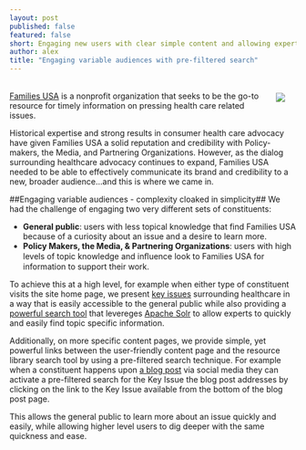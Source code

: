 ```yaml
---
layout: post
published: false
featured: false
short: Engaging new users with clear simple content and allowing expert users to quickly and easily find more specific information.
author: alex
title: "Engaging variable audiences with pre-filtered search"
---
```


<img href="http://www.familiesusa.org" src="http://familiesusa.org/sites/default/files/hero_images/FamiliesUSA-share-icon.png"  style="float: right; margin: 20px" /><br>
[Families USA](http://www.familiesusa.org) is a nonprofit organization that seeks to be the go-to resource for timely information on pressing health care related issues.

Historical expertise and strong results in consumer health care advocacy have given Families USA a solid reputation and credibility with Policy-makers, the Media, and Partnering Organizations. However, as the dialog surrounding healthcare advocacy continues to expand, Families USA needed to be able to effectively communicate its brand and credibility to a new, broader audience...and this is where we came in.

##Engaging variable audiences - complexity cloaked in simplicity##
We had the challenge of engaging two very different sets of constituents:

* **General public**: users with less topical knowledge that find Families USA because of a curiosity about an issue and a desire to learn more.
* **Policy Makers, the Media, & Partnering Organizations**: users with high levels of topic knowledge and inﬂuence look to Families USA for information to support their work.

To achieve this at a high level, for example when either type of constituent visits the site home page, we present [key issues](http://www.familiesusa.org/issues) surrounding healthcare in a way that is easily accessible to the general public while also providing a [powerful search tool](http://www.familiesusa.org/library) that levereges [Apache Solr](https://lucene.apache.org/solr) to allow experts to quickly and easily find topic specific information.

Additionally, on more specific content pages, we provide simple, yet powerful links between the user-friendly content page and the resource library search tool by using a pre-filtered search technique. For example when a constituent happens upon [a blog post](http://familiesusa.org/blog/2014/03/independents-want-improvements-affordable-care-act-not-repeal) via social media they can activate a pre-filtered search for the Key Issue the blog post addresses by clicking on the link to the Key Issue available from the bottom of the blog post page.

This allows the general public to learn more about an issue quickly and easily, while allowing higher level users to dig deeper with the same quickness and ease.